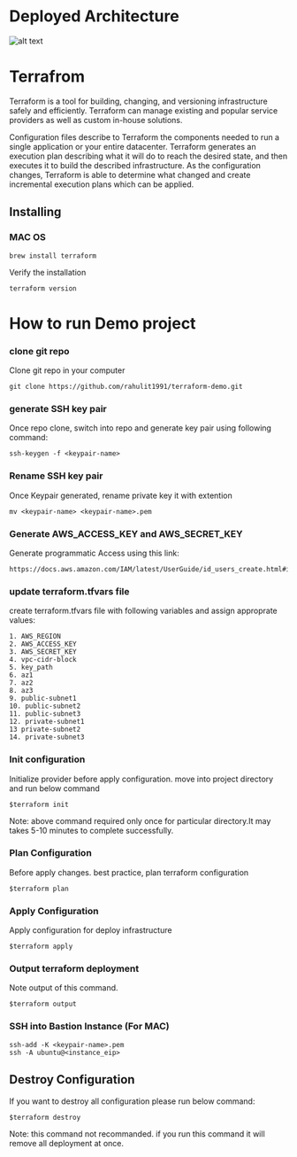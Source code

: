 # Deployed Architecture
![alt text](https://rahul2611.s3.amazonaws.com/terraform-deployment.jpg)

# Terrafrom

Terraform is a tool for building, changing, and versioning infrastructure safely and efficiently. Terraform can manage existing and popular service providers as well as custom in-house solutions.

Configuration files describe to Terraform the components needed to run a single application or your entire datacenter. Terraform generates an execution plan describing what it will do to reach the desired state, and then executes it to build the described infrastructure. As the configuration changes, Terraform is able to determine what changed and create incremental execution plans which can be applied.

## Installing

### MAC OS
```
brew install terraform  
```
Verify the installation
```
terraform version  
```
# How to run Demo project
### clone git repo
Clone git repo in your computer
```
git clone https://github.com/rahulit1991/terraform-demo.git
```
### generate SSH key pair
Once repo clone, switch into repo and generate key pair using following command:
```
ssh-keygen -f <keypair-name> 
```
### Rename SSH key pair
Once Keypair generated, rename private key it with extention
```
mv <keypair-name> <keypair-name>.pem
```
### Generate AWS_ACCESS_KEY and AWS_SECRET_KEY
Generate programmatic Access using this link:
```
https://docs.aws.amazon.com/IAM/latest/UserGuide/id_users_create.html#id_users_create_console
```
### update terraform.tfvars file
create terraform.tfvars file with following variables and assign approprate values:
```
1. AWS_REGION
2. AWS_ACCESS_KEY
3. AWS_SECRET_KEY
4. vpc-cidr-block
5. key_path
6. az1
7. az2
8. az3
9. public-subnet1
10. public-subnet2
11. public-subnet3
12. private-subnet1
13 private-subnet2
14. private-subnet3
```
### Init configuration
Initialize provider before apply configuration. move into project directory and run below command
```
$terraform init  
```
Note: above command required only once for particular directory.It may takes 5-10 minutes to complete successfully.
### Plan Configuration

Before apply changes. best practice, plan terraform configuration
```
$terraform plan  
```
### Apply Configuration
Apply configuration for deploy infrastructure
```
$terraform apply  
```
### Output terraform deployment
Note output of this command.
```
$terraform output 
```
### SSH into Bastion Instance (For MAC)
```
ssh-add -K <keypair-name>.pem 
ssh -A ubuntu@<instance_eip>
```
## Destroy Configuration
If you want to destroy all configuration please run below command:
```
$terraform destroy  
```
Note: this command not recommanded. if you run this command it will remove all deployment at once.
